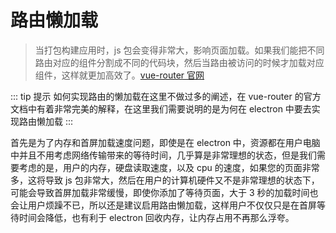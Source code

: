 # 路由懒加载

> 当打包构建应用时，js 包会变得非常大，影响页面加载。如果我们能把不同路由对应的组件分割成不同的代码块，然后当路由被访问的时候才加载对应组件，这样就更加高效了。[vue-router 官网](https://router.vuejs.org/zh/guide/advanced/lazy-loading.html)

::: tip 提示
如何实现路由的懒加载在这里不做过多的阐述，在 vue-router 的官方文档中有着非常完美的解释，在这里我们需要说明的是为何在 electron 中要去实现路由懒加载
:::

首先是为了内存和首屏加载速度问题，即使是在 electron 中，资源都在用户电脑中并且不用考虑网络传输带来的等待时间，几乎算是非常理想的状态，但是我们需要考虑的是，用户的内存，硬盘读取速度，以及 cpu 的速度，如果您的页面非常多，这将导致 js 包非常大，然后在用户的计算机硬件又不是非常理想的状态下，可能会导致首屏加载非常缓慢，即使你添加了等待页面，大于 3 秒的加载时间也会让用户烦躁不已，所以还是建议启用路由懒加载，这样用户不仅仅只是在首屏等待时间会降低，也有利于 electron 回收内存，让内存占用不再那么浮夸。
